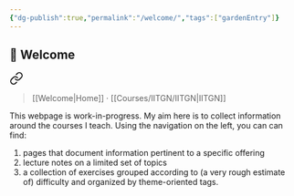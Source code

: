 ```yaml
---
{"dg-publish":true,"permalink":"/welcome/","tags":["gardenEntry"]}
---
```


## 👋 Welcome


<div class="transclusion internal-embed is-loaded"><a class="markdown-embed-link" href="/menu/" aria-label="Open link"><svg xmlns="http://www.w3.org/2000/svg" width="24" height="24" viewBox="0 0 24 24" fill="none" stroke="currentColor" stroke-width="2" stroke-linecap="round" stroke-linejoin="round" class="svg-icon lucide-link"><path d="M10 13a5 5 0 0 0 7.54.54l3-3a5 5 0 0 0-7.07-7.07l-1.72 1.71"></path><path d="M14 11a5 5 0 0 0-7.54-.54l-3 3a5 5 0 0 0 7.07 7.07l1.71-1.71"></path></svg></a><div class="markdown-embed">




> [[Welcome\|Home]] · [[Courses/IITGN/IITGN\|IITGN]] 

</div></div>


This webpage is work-in-progress. My aim here is to collect information around the courses I teach. Using the navigation on the left, you can can find:

1. pages that document information pertinent to a specific offering
2. lecture notes on a limited set of topics
3. a collection of exercises grouped according to (a very rough estimate of) difficulty and organized by theme-oriented tags.